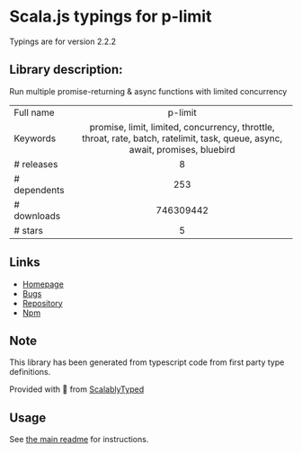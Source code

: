 
# Scala.js typings for p-limit

Typings are for version 2.2.2

## Library description:
Run multiple promise-returning & async functions with limited concurrency

|                    |                 |
| ------------------ | :-------------: |
| Full name          | p-limit |
| Keywords           | promise, limit, limited, concurrency, throttle, throat, rate, batch, ratelimit, task, queue, async, await, promises, bluebird |
| # releases         | 8 |
| # dependents       | 253 |
| # downloads        | 746309442 |
| # stars            | 5 |

## Links
- [Homepage](https://github.com/sindresorhus/p-limit#readme)
- [Bugs](https://github.com/sindresorhus/p-limit/issues)
- [Repository](https://github.com/sindresorhus/p-limit)
- [Npm](https://www.npmjs.com/package/p-limit)
    


## Note
This library has been generated from typescript code from first party type definitions.

Provided with :purple_heart: from [ScalablyTyped](https://github.com/oyvindberg/ScalablyTyped)

## Usage
See [the main readme](../../readme.md) for instructions.


